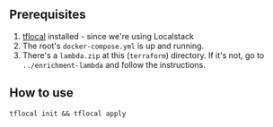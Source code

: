 ## Prerequisites

1. [tflocal](https://github.com/localstack/terraform-local) installed - since we're using Localstack
2. The root's `docker-compose.yml` is up and running.
3. There's a `lambda.zip` at this (`terraform`) directory. If it's not, go to `../enrichment-lambda` and follow the instructions.

## How to use
```
tflocal init && tflocal apply
```

